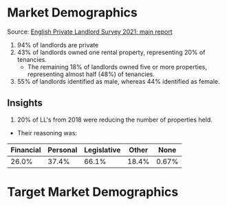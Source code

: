# Market Demographics

Source: [English Private Landlord Survey 2021: main report](https://www.gov.uk/government/statistics/english-private-landlord-survey-2021-main-report)

1. 94% of landlords are private
2. 43% of landlords owned one rental property, representing 20% of tenancies.
    - The remaining 18% of landlords owned five or more properties, representing almost half (48%) of tenancies.
3. 55% of landlords identified as male, whereas 44% identified as female.

## Insights

1. 20% of LL's from 2018 were reducing the number of properties held.
  - Their reasoning was:
  
| Financial | Personal | Legislative | Other | None |
| - | - | - | - | - |
| 26.0% | 37.4% | 66.1% | 18.4% | 0.67% |

# Target Market Demographics
